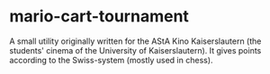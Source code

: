 # mario-cart-tournament

A small utility originally written for the AStA Kino Kaiserslautern (the students' cinema of the University of Kaiserslautern).
It gives points according to the Swiss-system (mostly used in chess).